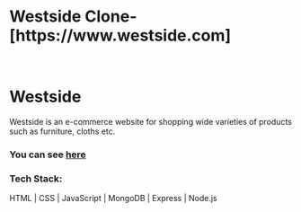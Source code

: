 
<h1>Westside Clone-[https://www.westside.com]</h1>
<img src="https://miro.medium.com/max/1400/1*4mMg1I6LrMX5q3TeHTz3wQ.png" alt=""></img>
<img src="https://miro.medium.com/max/1400/1*qbNf_ZZeIlS_pOIcuwDcVQ.png" alt=""></img>
<img src="https://miro.medium.com/max/1400/1*nviW42wceA3dwDwA_cVdBA.png" alt=""></img>
<img src="https://miro.medium.com/max/1400/1*4QAlvpE-LSGub7FQOdTpOA.png" alt=""></img>


<h1>Westside</h1>
<p>Westside is an e-commerce website for shopping wide varieties of products such as furniture, cloths etc.</p>
<h3>You can see <a href="https://westside-ecommerce-clone.vercel.app/">here</a></h3>
<h3>Tech Stack:</h3>
<p>HTML | CSS | JavaScript | MongoDB | Express | Node.js</p>

